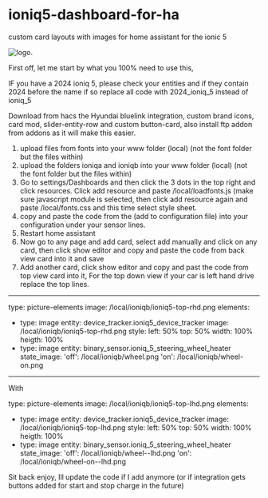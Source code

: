 # ioniq5-dashboard-for-ha
custom card layouts with images for home assistant for the ionic 5


![logo](https://github.com/rchiileea/ioniq5-dashboard-for-ha/blob/main/Screenshot%202024-06-25%20161326.png).

First off, let me start by what you 100% need to use this,

IF you have a 2024 ioniq 5, please check your entities and if they contain 2024 before the name if so replace all code with 2024_ioniq_5 instead of ioniq_5

Download from hacs the Hyundai bluelink integration, custom brand icons, card mod, slider-entity-row and custom button-card, also install ftp addon from addons as it will make this easier.


1.	upload files from fonts into your www folder (local) (not the font folder but the files within)
2.	upload the folders ioniqa and ioniqb into your www folder (local) (not the font folder but the files within)
3.	Go to settings/Dashboards and then click the 3 dots in the top right and click resources. Click add resource and paste /local/loadfonts.js (make sure javascript module is selected, then click add resource again and paste /local/fonts.css and this time select style sheet.
4.	copy and paste the code from the (add to configuration file) into your configuration under your sensor lines. 
5.	Restart home assistant
6.	Now go to any page and add card, select add manually and click on any card, then click show editor and copy and paste the code from back view card into it and save
7.	Add another card, click show editor and copy and past the code from top view card into it,
For the top down view if your car is left hand drive replace the top lines.

------------------------------------------------------------

type: picture-elements
image: /local/ioniqb/ioniq5-top-rhd.png
elements:
  - type: image
    entity: device_tracker.ioniq5_device_tracker
    image: /local/ioniqb/ioniq5-top-rhd.png
    style:
      left: 50%
      top: 50%
      width: 100%
      heigth: 100%
  - type: image
    entity: binary_sensor.ioniq_5_steering_wheel_heater
    state_image:
      'off': /local/ioniqb/wheel.png
      'on': /local/ioniqb/wheel-on.png
--------------------------------------------------------------

With

type: picture-elements
image: /local/ioniqb/ioniq5-top-lhd.png
elements:
  - type: image
    entity: device_tracker.ioniq5_device_tracker
    image: /local/ioniqb/ioniq5-top-lhd.png
    style:
      left: 50%
      top: 50%
      width: 100%
      heigth: 100%
  - type: image
    entity: binary_sensor.ioniq_5_steering_wheel_heater
    state_image:
      'off': /local/ioniqb/wheel--lhd.png
      'on': /local/ioniqb/wheel-on--lhd.png

Sit back enjoy, Ill update the code if I add anymore (or if integration gets buttons added for start and stop charge in the future)

